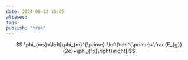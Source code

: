 ```yaml
---
date: 2024-08-13 15:05
aliases: 
tags: 
publish: "true"
---
```

$$
\phi_{ms}=\left[\phi_{m}^{\prime}-\left(\chi^{\prime}+\frac{E_{g}}{2e}+\phi_{fp}\right)\right]
$$